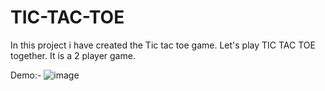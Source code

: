 # TIC-TAC-TOE
In this project i have created the Tic tac toe game. Let's play TIC TAC TOE together.
It is a 2 player game.

Demo:-
![image](https://user-images.githubusercontent.com/117886160/202117696-0e57b32b-207a-4ca6-a4a1-6265fbbadb95.png)
